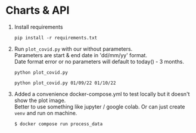 # Charts & API
1. Install requirements
    ```
    pip install -r requirements.txt
    ```
2. Run `plot_covid.py` with our without parameters.   
   Parameters are start & end date in 'dd/mm/yy' format.  
   Date format error or no parameters will default to today() - 3 months.  
   ```
   python plot_covid.py 
   ```
   ```
   python plot_covid.py 01/09/22 01/10/22 
   ```
3. Added a convenience docker-compose.yml to test locally but it doesn't show the plot image.  
   Better to use something like jupyter / google colab. Or can just create `venv` and run on machine.
   ```
   $ docker compose run process_data
   ```
